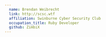 ```yaml
---
  name: Brendan Weibrecht
  link: http://scsc.wtf
  affiliation: Swinburne Cyber Security Club
  occupation_title: Ruby Developer
  github: ZimbiX
---
```

